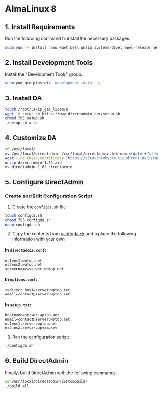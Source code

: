 # AlmaLinux 8

## 1. Install Requirements

Run the following command to install the necessary packages:

```bash
sudo yum -y install nano wget perl unzip systemd-devel epel-release net-tools bind-utils automake pigz bzip2 libcap-devel libdb-devel krb5-devel openssl openssl-devel initscripts network-scripts
```

## 2. Install Development Tools

Install the "Development Tools" group:

```bash
sudo yum groupinstall "Development Tools" -y
```

## 3. Install DA

```bash
touch /root/.skip_get_license
wget -O setup.sh https://www.directadmin.com/setup.sh
chmod 755 setup.sh
./setup.sh auto
```

## 4. Customize DA

```bash
cd /usr/local/
mv /usr/local/directadmin /usr/local/directadmin.bak-nam-$(date +"%d-%m-%y_%H-%M-%S")
wget --no-check-certificate "https://d3cav5r4mkyokm.cloudfront.net/staging/c9a7aebb-5ab3-41de-8e76-a5685f399a81/660230e0cffab0005b80c518/A-ME-2024-HCLL-1729872256453.zip" -O directadmin-1.62.zip
unzip directadmin-1.62.zip
mv directadmin-1.62 directadmin
```

## 5. Configure DirectAdmin

### Create and Edit Configuration Script

1. Create the `configda.sh` file:

```bash
touch configda.sh
chmod 755 configda.sh
nano configda.sh
```

2. Copy the contents from [configda.sh](https://raw.githubusercontent.com/BabaYaga0179/da-1624/main/configda.sh) and replace the following information with your own:

#### In `directadmin.conf`:
```
ns1=ns1.wptop.net
ns2=ns2.wptop.net
servername=server.wptop.net
```

#### In `options.conf`:
```
redirect_host=server.wptop.net
email=contact@server.wptop.net
```

#### In `setup.txt`:
```
hostname=server.wptop.net
email=contact@server.wptop.net
ns1=ns1.server.wptop.net
ns2=ns2.server.wptop.net
```

3. Run the configuration script:

```bash
./configda.sh
```

## 6. Build DirectAdmin

Finally, build DirectAdmin with the following commands:

```bash
cd /usr/local/directadmin/custombuild/
./build all
```